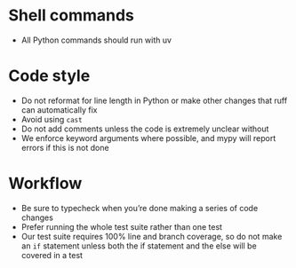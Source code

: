 # Shell commands
- All Python commands should run with uv

# Code style
- Do not reformat for line length in Python or make other changes that ruff can automatically fix
- Avoid using `cast`
- Do not add comments unless the code is extremely unclear without
- We enforce keyword arguments where possible, and mypy will report errors if this is not done

# Workflow
- Be sure to typecheck when you’re done making a series of code changes
- Prefer running the whole test suite rather than one test
- Our test suite requires 100% line and branch coverage, so do not make an `if` statement unless both the if statement and the else will be covered in a test
